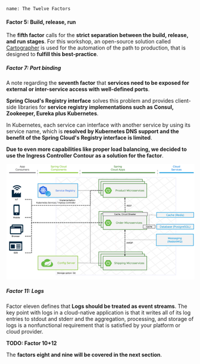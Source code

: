 ```dashboard:open-dashboard
name: The Twelve Factors
```

#### Factor 5: Build, release, run
The **fifth factor** calls for the **strict separation between the build, release, and run stages**. 
For this workshop, an open-source solution called [Cartographer](https://cartographer.sh) is used for the automation of the path to production, that is designed to **fulfill this best-practice**.

##### Factor 7: Port binding

A note regarding the **seventh factor** that **services need to be exposed for external or inter-service access with well-defined ports**.

**Spring Cloud's Registry interface** solves this problem and provides client-side libraries for **service registry implementations such as Consul, Zookeeper, Eureka plus Kubernetes**.

In Kubernetes, each service can interface with another service by using its service name, which is **resolved by Kubernetes DNS support and the benefit of the Spring Cloud's Registry interface is limited**. 

**Due to even more capabilities like proper load balancing, we decided to use the Ingress Controller Contour as a solution for the factor**.

![Updated architecture with Service Registry](../images/microservice-architecture-service-discovery.png)

#####  Factor 11: Logs

Factor eleven defines that **Logs should be treated as event streams**.
The key point with logs in a cloud-native application is that it writes all of its log entries to stdout and stderr and the aggregation, processing, and storage of logs is a nonfunctional requirement that is satisfied by your platform or cloud provider.

**TODO: Factor 10+12**

The **factors eight and nine will be covered in the next section**.